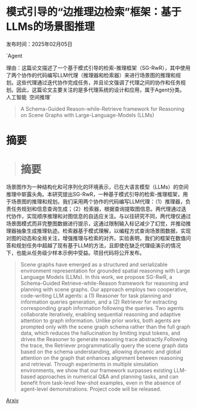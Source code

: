 # 模式引导的“边推理边检索”框架：基于LLMs的场景图推理

发布时间：2025年02月05日

`Agent

理由：这篇论文描述了一个基于模式引导的检索-推理框架（SG-RwR），其中使用了两个协作的代码编写LLM代理（推理器和检索器）来进行场景图的推理和规划。这些代理通过迭代协作完成任务，并且论文强调了代理之间的协作和任务规划。因此，这篇论文主要关注的是多代理系统的设计和应用，属于Agent分类。` `人工智能` `空间推理`

> A Schema-Guided Reason-while-Retrieve framework for Reasoning on Scene Graphs with Large-Language-Models (LLMs)

# 摘要

> # 摘要
场景图作为一种结构化和可序列化的环境表示，已在大语言模型（LLMs）的空间推理中崭露头角。本研究提出SG-RwR，一种基于模式引导的检索-推理框架，用于场景图的推理和规划。我们采用两个协作的代码编写LLM代理：（1）推理器，负责任务规划和信息查询生成；（2）检索器，根据查询提取图信息。两代理通过迭代协作，实现顺序推理和对图信息的自适应关注。与以往研究不同，两代理仅通过场景图模式而非完整图数据进行提示，这通过限制输入标记减少了幻觉，并推动推理器抽象生成推理轨迹。检索器基于模式理解，以编程方式查询场景图数据，实现对图的动态和全局关注，增强推理与检索的对齐。实验表明，我们的框架在数值问答和规划任务中超越了现有基于LLM的方法，且即使在缺乏代理级演示的情况下，也能从任务级少样本示例中受益。项目代码将公开发布。

> Scene graphs have emerged as a structured and serializable environment representation for grounded spatial reasoning with Large Language Models (LLMs). In this work, we propose SG-RwR, a Schema-Guided Retrieve-while-Reason framework for reasoning and planning with scene graphs. Our approach employs two cooperative, code-writing LLM agents: a (1) Reasoner for task planning and information queries generation, and a (2) Retriever for extracting corresponding graph information following the queries. Two agents collaborate iteratively, enabling sequential reasoning and adaptive attention to graph information. Unlike prior works, both agents are prompted only with the scene graph schema rather than the full graph data, which reduces the hallucination by limiting input tokens, and drives the Reasoner to generate reasoning trace abstractly.Following the trace, the Retriever programmatically query the scene graph data based on the schema understanding, allowing dynamic and global attention on the graph that enhances alignment between reasoning and retrieval. Through experiments in multiple simulation environments, we show that our framework surpasses existing LLM-based approaches in numerical Q\&A and planning tasks, and can benefit from task-level few-shot examples, even in the absence of agent-level demonstrations. Project code will be released.

[Arxiv](https://arxiv.org/abs/2502.03450)